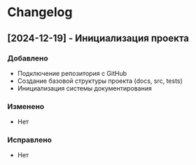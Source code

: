 # Changelog

## [2024-12-19] - Инициализация проекта

### Добавлено
- Подключение репозитория с GitHub
- Создание базовой структуры проекта (docs, src, tests)
- Инициализация системы документирования

### Изменено
- Нет

### Исправлено
- Нет
